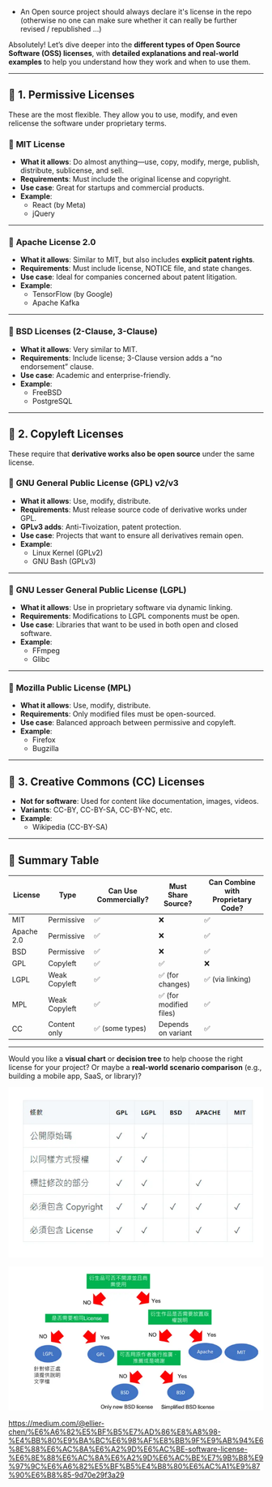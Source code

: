 - An Open source project should always declare it's license in the repo (otherwise no one can make sure whether it can really be further revised / republished ...)

Absolutely! Let’s dive deeper into the **different types of Open Source Software (OSS) licenses**, with **detailed explanations and real-world examples** to help you understand how they work and when to use them.

---

## 🧩 1. **Permissive Licenses**

These are the most flexible. They allow you to use, modify, and even relicense the software under proprietary terms.

### 🔹 **MIT License**

- **What it allows**: Do almost anything—use, copy, modify, merge, publish, distribute, sublicense, and sell.
- **Requirements**: Must include the original license and copyright.
- **Use case**: Great for startups and commercial products.
- **Example**:  
    - React (by Meta)
    - jQuery

---

### 🔹 **Apache License 2.0**

- **What it allows**: Similar to MIT, but also includes **explicit patent rights**.
- **Requirements**: Must include license, NOTICE file, and state changes.
- **Use case**: Ideal for companies concerned about patent litigation.
- **Example**:  
    - TensorFlow (by Google)
    - Apache Kafka

---

### 🔹 **BSD Licenses (2-Clause, 3-Clause)**

- **What it allows**: Very similar to MIT.
- **Requirements**: Include license; 3-Clause version adds a “no endorsement” clause.
- **Use case**: Academic and enterprise-friendly.
- **Example**:  
    - FreeBSD
    - PostgreSQL

---

## 🧩 2. **Copyleft Licenses**

These require that **derivative works also be open source** under the same license.

### 🔸 **GNU General Public License (GPL) v2/v3**

- **What it allows**: Use, modify, distribute.
- **Requirements**: Must release source code of derivative works under GPL.
- **GPLv3 adds**: Anti-Tivoization, patent protection.
- **Use case**: Projects that want to ensure all derivatives remain open.
- **Example**:  
    - Linux Kernel (GPLv2)
    - GNU Bash (GPLv3)

---

### 🔸 **GNU Lesser General Public License (LGPL)**

- **What it allows**: Use in proprietary software via dynamic linking.
- **Requirements**: Modifications to LGPL components must be open.
- **Use case**: Libraries that want to be used in both open and closed software.
- **Example**:  
    - FFmpeg
    - Glibc

---

### 🔸 **Mozilla Public License (MPL)**

- **What it allows**: Use, modify, distribute.
- **Requirements**: Only modified files must be open-sourced.
- **Use case**: Balanced approach between permissive and copyleft.
- **Example**:  
    - Firefox
    - Bugzilla

---

## 🧩 3. **Creative Commons (CC) Licenses**

- **Not for software**: Used for content like documentation, images, videos.
- **Variants**: CC-BY, CC-BY-SA, CC-BY-NC, etc.
- **Example**:  
    - Wikipedia (CC-BY-SA)

---

## 🧠 Summary Table

|License|Type|Can Use Commercially?|Must Share Source?|Can Combine with Proprietary Code?|
|---|---|---|---|---|
|MIT|Permissive|✅|❌|✅|
|Apache 2.0|Permissive|✅|❌|✅|
|BSD|Permissive|✅|❌|✅|
|GPL|Copyleft|✅|✅|❌|
|LGPL|Weak Copyleft|✅|✅ (for changes)|✅ (via linking)|
|MPL|Weak Copyleft|✅|✅ (for modified files)|✅|
|CC|Content only|✅ (some types)|Depends on variant|✅|

---

Would you like a **visual chart** or **decision tree** to help choose the right license for your project? Or maybe a **real-world scenario comparison** (e.g., building a mobile app, SaaS, or library)?

![](attachments/Pasted%20image%2020250831231350.png)

![](attachments/Pasted%20image%2020250831231356.png)

https://medium.com/@ellier-chen/%E6%A6%82%E5%BF%B5%E7%AD%86%E8%A8%98-%E4%BB%80%E9%BA%BC%E6%98%AF%E8%BB%9F%E9%AB%94%E6%8E%88%E6%AC%8A%E6%A2%9D%E6%AC%BE-software-license-%E6%8E%88%E6%AC%8A%E6%A2%9D%E6%AC%BE%E7%9B%B8%E9%97%9C%E6%A6%82%E5%BF%B5%E4%B8%80%E6%AC%A1%E9%87%90%E6%B8%85-9d70e29f3a29